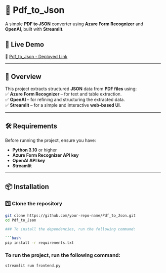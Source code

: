  # 📄 Pdf_to_Json  
A simple **PDF to JSON** converter using **Azure Form Recognizer** and **OpenAI**, built with **Streamlit**.  

## 🚀 Live Demo  
🔗 [Pdf_to_Json - Deployed Link](https://jsonifier.streamlit.app/)  

---

## 📝 Overview  
This project extracts structured **JSON** data from **PDF files** using:  
✅ **Azure Form Recognizer** – for text and table extraction.  
✅ **OpenAI** – for refining and structuring the extracted data.  
✅ **Streamlit** – for a simple and interactive **web-based UI**.  

---

## 🛠 Requirements  
Before running the project, ensure you have:  
- **Python 3.10** or higher  
- **Azure Form Recognizer API key**  
- **OpenAI API key**  
- **Streamlit**  

---
## 📦 Installation  

### 1️⃣ Clone the repository  
```bash
git clone https://github.com/your-repo-name/Pdf_to_Json.git
cd Pdf_to_Json

### To install the dependencies, run the following command:

```bash
pip install -r requirements.txt
```

### To run the project, run the following command:

```bash
streamlit run frontend.py
```


